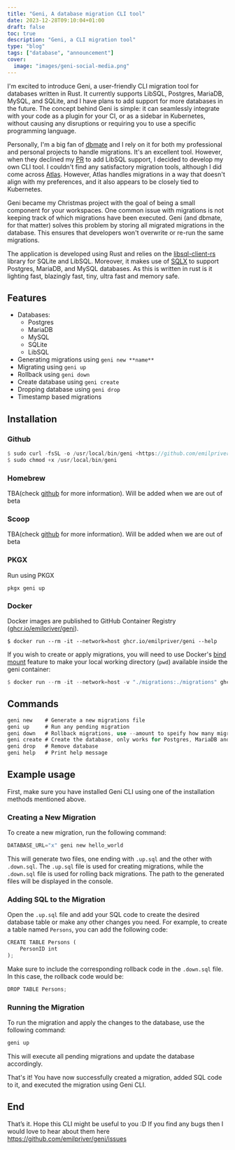 ```yaml
---
title: "Geni, A database migration CLI tool"
date: 2023-12-28T09:10:04+01:00
draft: false
toc: true
description: "Geni, a CLI migration tool" 
type: "blog"
tags: ["database", "announcement"]
cover:
  image: "images/geni-social-media.png"
---
```

I'm excited to introduce Geni, a user-friendly CLI migration tool for databases written in Rust. It currently supports LibSQL, Postgres, MariaDB, MySQL, and SQLite, and I have plans to add support for more databases in the future. The concept behind Geni is simple: it can seamlessly integrate with your code as a plugin for your CI, or as a sidebar in Kubernetes, without causing any disruptions or requiring you to use a specific programming language.

Personally, I'm a big fan of [dbmate](https://github.com/amacneil/dbmate) and I rely on it for both my professional and personal projects to handle migrations. It's an excellent tool. However, when they declined my [PR](https://github.com/amacneil/dbmate/pull/470) to add LibSQL support, I decided to develop my own CLI tool. I couldn't find any satisfactory migration tools, although I did come across [Atlas](https://atlasgo.io/). However, Atlas handles migrations in a way that doesn't align with my preferences, and it also appears to be closely tied to Kubernetes. 

Geni became my Christmas project with the goal of being a small component for your workspaces. One common issue with migrations is not keeping track of which migrations have been executed. Geni (and dbmate, for that matter) solves this problem by storing all migrated migrations in the database. This ensures that developers won't overwrite or re-run the same migrations. 

The application is developed using Rust and relies on the [libsql-client-rs](https://github.com/libsql/libsql-client-rs) library for SQLite and LibSQL. Moreover, it makes use of [SQLX](https://github.com/launchbadge/sqlx) to support Postgres, MariaDB, and MySQL databases. As this is written in rust is it lighting fast, blazingly fast, tiny, ultra fast and memory safe.

## Features

- Databases:
    - Postgres
    - MariaDB
    - MySQL
    - SQLite
    - LibSQL
- Generating migrations using `geni new **name**`
- Migrating using `geni up`
- Rollback using `geni down`
- Create database using `geni create`
- Dropping database using `geni drop`
- Timestamp based migrations

## Installation

### Github

```rust
$ sudo curl -fsSL -o /usr/local/bin/geni <https://github.com/emilpriver/geni/releases/latest/download/geni-linux-amd64>
$ sudo chmod +x /usr/local/bin/geni
```

### Homebrew

TBA(check [github](https://github.com/emilpriver/geni) for more information). Will be added when we are out of beta

### Scoop

TBA(check [github](https://github.com/emilpriver/geni) for more information). Will be added when we are out of beta

### PKGX

Run using PKGX

```
pkgx geni up
```

### Docker

Docker images are published to GitHub Container Registry ([ghcr.io/emilpriver/geni](https://ghcr.io/emilpriver/geni)).

```
$ docker run --rm -it --network=host ghcr.io/emilpriver/geni --help

```

If you wish to create or apply migrations, you will need to use Docker's [bind mount](https://docs.docker.com/storage/bind-mounts/) feature to make your local working directory (`pwd`) available inside the geni container:

```rust
$ docker run --rm -it --network=host -v "./migrations:./migrations" ghcr.io/emilpriver/geni new hello`
```

## Commands

```rust
geni new    # Generate a new migrations file
geni up     # Run any pending migration
geni down   # Rollback migrations, use --amount to speify how many migrations(default 1)
geni create # Create the database, only works for Postgres, MariaDB and MySQL. If you use SQLite will geni create the file before running migrations if the sqlite file don't exist. LibSQL should be create using respective interface.
geni drop   # Remove database
geni help   # Print help message

```

## Example usage

First, make sure you have installed Geni CLI using one of the installation methods mentioned above.

### Creating a New Migration

To create a new migration, run the following command:

```rust
DATABASE_URL="x" geni new hello_world
```

This will generate two files, one ending with `.up.sql` and the other with `.down.sql`. The `.up.sql` file is used for creating migrations, while the `.down.sql` file is used for rolling back migrations. The path to the generated files will be displayed in the console.

### Adding SQL to the Migration

Open the `.up.sql` file and add your SQL code to create the desired database table or make any other changes you need. For example, to create a table named `Persons`, you can add the following code:

```rust
CREATE TABLE Persons (
    PersonID int
);
```

Make sure to include the corresponding rollback code in the `.down.sql` file. In this case, the rollback code would be:

```rust
DROP TABLE Persons;
```

### Running the Migration

To run the migration and apply the changes to the database, use the following command:

```rust
geni up
```

This will execute all pending migrations and update the database accordingly.

That's it! You have now successfully created a migration, added SQL code to it, and executed the migration using Geni CLI.

## End

That’s it. Hope this CLI might be useful to you :D  If you find any bugs then I would love to hear about them here https://github.com/emilpriver/geni/issues

